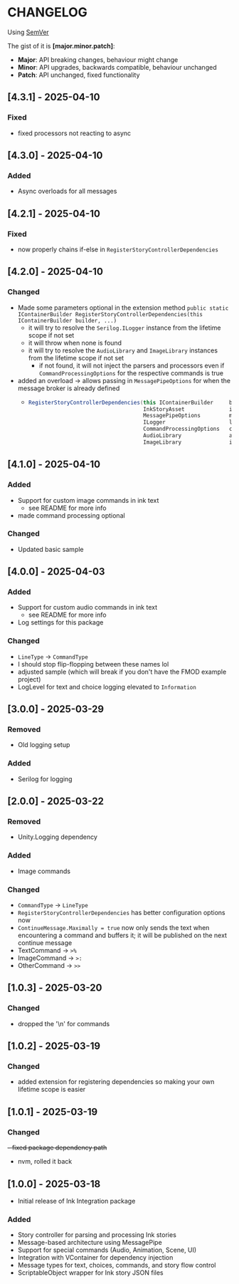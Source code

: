# CHANGELOG

Using [SemVer](https://semver.org/)

The gist of it is **[major.minor.patch]**:

- **Major**: API breaking changes, behaviour might change
- **Minor**: API upgrades, backwards compatible, behaviour unchanged
- **Patch**: API unchanged, fixed functionality

## [4.3.1] - 2025-04-10

### Fixed

- fixed processors not reacting to async

## [4.3.0] - 2025-04-10

### Added

- Async overloads for all messages

## [4.2.1] - 2025-04-10

### Fixed

- now properly chains if-else in `RegisterStoryControllerDependencies`

## [4.2.0] - 2025-04-10

### Changed

- Made some parameters optional in the extension method
  ```public static IContainerBuilder RegisterStoryControllerDependencies(this IContainerBuilder builder, ...)```
    - it will try to resolve the `Serilog.ILogger` instance from the lifetime scope if not set
    - it will throw when none is found
    - it will try to resolve the `AudioLibrary` and `ImageLibrary` instances from the lifetime scope if not set
        - if not found, it will not inject the parsers and processors even if `CommandProcessingOptions` for the respective commands is true
- added an overload -> allows passing in `MessagePipeOptions` for when the message broker is already defined
    - ```csharp
      RegisterStoryControllerDependencies(this IContainerBuilder     builder,
                                          InkStoryAsset              inkStoryAsset,
                                          MessagePipeOptions         messagePipeOptions,
                                          ILogger                    logger                   = null,
                                          CommandProcessingOptions   commandProcessingOptions = default,
                                          AudioLibrary               audioLibrary             = null,
                                          ImageLibrary               imageLibrary             = null)
      ```

## [4.1.0] - 2025-04-10

### Added

- Support for custom image commands in ink text
    - see README for more info
- made command processing optional

### Changed

- Updated basic sample

## [4.0.0] - 2025-04-03

### Added

- Support for custom audio commands in ink text
    - see README for more info
- Log settings for this package

### Changed

- `LineType` -> `CommandType`
- I should stop flip-flopping between these names lol
- adjusted sample (which will break if you don't have the FMOD example project)
- LogLevel for text and choice logging elevated to `Information`

## [3.0.0] - 2025-03-29

### Removed

- Old logging setup

### Added

- Serilog for logging

## [2.0.0] - 2025-03-22

### Removed

- Unity.Logging dependency

### Added

- Image commands

### Changed

- `CommandType` -> `LineType`
- `RegisterStoryControllerDependencies` has better configuration options now
- `ContinueMessage.Maximally = true` now only sends the text when encountering a command and buffers it; it will be published on the next continue message
- TextCommand -> `>%`
- ImageCommand -> `>:`
- OtherCommand -> `>>`

## [1.0.3] - 2025-03-20

### Changed

- dropped the '\n' for commands

## [1.0.2] - 2025-03-19

### Changed

- added extension for registering dependencies so making your own lifetime scope is easier

## [1.0.1] - 2025-03-19

### Changed

~~- fixed package dependency path~~

- nvm, rolled it back

## [1.0.0] - 2025-03-18

- Initial release of Ink Integration package

### Added

- Story controller for parsing and processing Ink stories
- Message-based architecture using MessagePipe
- Support for special commands (Audio, Animation, Scene, UI)
- Integration with VContainer for dependency injection
- Message types for text, choices, commands, and story flow control
- ScriptableObject wrapper for Ink story JSON files